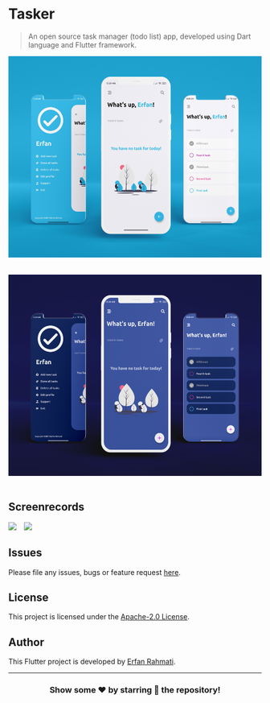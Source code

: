 # Tasker

> An open source task manager (todo list) app, developed using Dart language and Flutter framework.

<p float="center">
    <img src="./screenshots/mockups/Tasker_Light.jpg" height="400" />
  &ensp;
</p>
<p float="left">
    <img src="./screenshots/mockups/Tasker_Dark.jpg" height="400" />
  &ensp;
</p>

## Screenrecords

<p float="left">
  <img src="https://github.com/ErfanRht/Tasker/blob/master/screenshots/videos/Screenrecord-dark.gif?raw=true" height="600" />
  &ensp;
  <img src="https://github.com/ErfanRht/Tasker/blob/master/screenshots/videos/Screenrecord-light.gif?raw=true" height="600" />
  &ensp;
</p>

## Issues

Please file any issues, bugs or feature request [here](https://github.com/ErfanRht/Tasker/issues).

## License

This project is licensed under the [Apache-2.0 License](https://github.com/ErfanRht/Tasker/blob/master/LICENSE).

## Author

This Flutter project is developed by [Erfan Rahmati](https://github.com/ErfanRht).

---

<div align="center">

### Show some ❤️ by starring 🌟 the repository!

</div>
